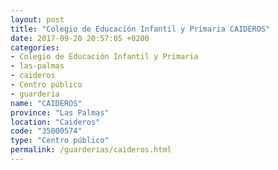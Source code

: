 ```yaml
---
layout: post
title: "Colegio de Educación Infantil y Primaria CAIDEROS"
date: 2017-09-20 20:57:05 +0200
categories:
- Colegio de Educación Infantil y Primaria
- las-palmas
- caideros
- Centro público
- guarderia
name: "CAIDEROS"
province: "Las Palmas"
location: "Caideros"
code: "35000574"
type: "Centro público"
permalink: /guarderias/caideros.html
---
```

